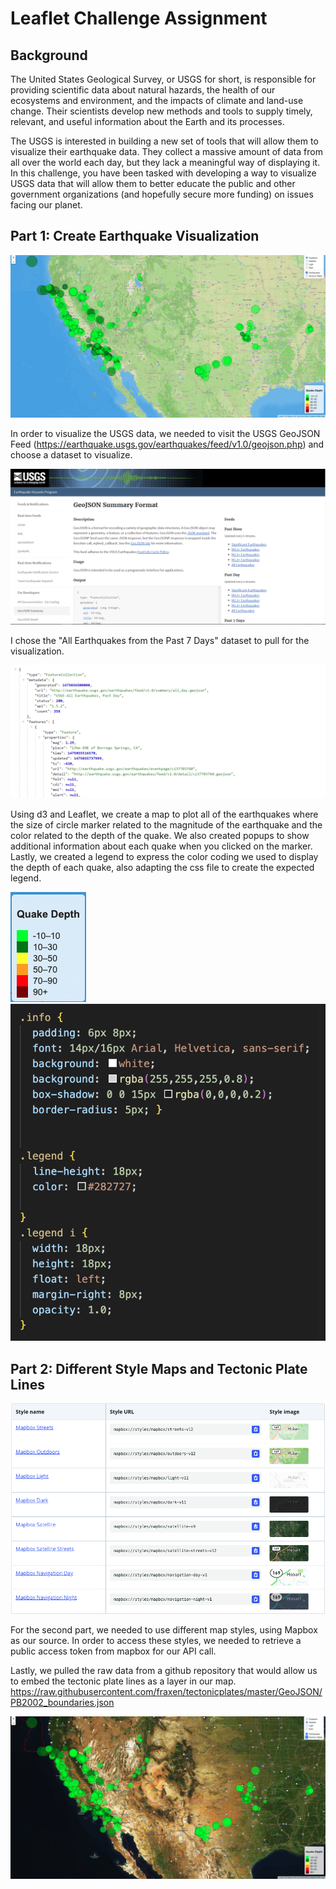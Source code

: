 # Leaflet Challenge Assignment

## Background

The United States Geological Survey, or USGS for short, is responsible for providing scientific data about natural hazards, the health of our ecosystems and environment, and the impacts of climate and land-use change. Their scientists develop new methods and tools to supply timely, relevant, and useful information about the Earth and its processes.

The USGS is interested in building a new set of tools that will allow them to visualize their earthquake data. They collect a massive amount of data from all over the world each day, but they lack a meaningful way of displaying it. In this challenge, you have been tasked with developing a way to visualize USGS data that will allow them to better educate the public and other government organizations (and hopefully secure more funding) on issues facing our planet.

## Part 1: Create Earthquake Visualization

![Earthquake_outdoor_view](./images/Outdoors_earthquake_view.png "Outdoors Earthquake View")

In order to visualize the USGS data, we needed to visit the USGS GeoJSON Feed (https://earthquake.usgs.gov/earthquakes/feed/v1.0/geojson.php) and choose a dataset to visualize.

![USGS_GeoJSON](./images/3-Data.png "USGS GeoJSON Feed")


I chose the "All Earthquakes from the Past 7 Days" dataset to pull for the visualization.


![last_7_days](./images/4-JSON.png "All Earthquakes Last 7 Days JSON")

Using d3 and Leaflet, we create a map to plot all of the earthquakes where the size of circle marker related to the magnitude of the earthquake and the color related to the depth of the quake. We also created popups to show additional information about each quake when you clicked on the marker. Lastly, we created a legend to express the color coding we used to display the depth of each quake, also adapting the css file to create the expected legend.

![legend](./images/legend.png "Legend") ![legend_css](./images/legend_css_snippet.png "Legend Snippet") 

## Part 2: Different Style Maps and Tectonic Plate Lines

![Mapbox_styles](./images/Mapbox_styles.png "Mapbox Styles")


For the second part, we needed to use different map styles, using Mapbox as our source. In order to access these styles, we needed to retrieve a public access token from mapbox for our API call.

Lastly, we pulled the raw data from a github repository that would allow us to embed the tectonic plate lines as a layer in our map. https://raw.githubusercontent.com/fraxen/tectonicplates/master/GeoJSON/PB2002_boundaries.json


![tectonic_plates](./images/Satellite_quake_plates_view.png "View with plate lines")

